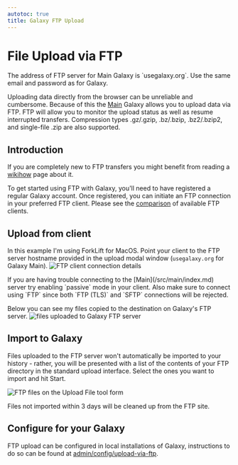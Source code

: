 ```yaml
---
autotoc: true
title: Galaxy FTP Upload
---
```


# File Upload via FTP

<div class="alert alert-success" role="alert">
The address of FTP server for Main Galaxy is `usegalaxy.org`. Use the same email and password as for Galaxy.
</div>

Uploading data directly from the browser can be unreliable and cumbersome.
Because of this the [Main](/src/main/index.md) Galaxy allows you to upload data via FTP.
FTP will allow you to monitor the upload status as well as resume interrupted transfers.
Compression types .gz/.gzip, .bz/.bzip, .bz2/.bzip2, and single-file .zip are also supported.

## Introduction

If you are completely new to FTP transfers you might benefit from reading a [wikihow](http://www.wikihow.com/Use-FTP) page about it.

To get started using FTP with Galaxy, you'll need to have registered a regular Galaxy account. Once registered, you can initiate an FTP connection in your preferred FTP
client. Please see the [comparison](https://en.wikipedia.org/wiki/Comparison_of_FTP_client_software) of available FTP clients.

## Upload from client

In this example I'm using ForkLift for MacOS. Point your client to the FTP server hostname provided in the upload modal window (`usegalaxy.org` for Galaxy Main).
![FTP client connection details](ftp-connect.png)

<div class="alert alert-warning" role="alert">
If you are having trouble connecting to the [Main](/src/main/index.md) server try enabling `passive` mode in your client. Also make sure to connect using `FTP` since both `FTP (TLS)` and `SFTP` connections will be rejected.
</div>

Below you can see my files copied to the destination on Galaxy's FTP server.
![files uploaded to Galaxy FTP server](ftp-files.png)

## Import to Galaxy

Files uploaded to the FTP server won't automatically be imported to your history -
rather, you will be presented with a list of the contents of your FTP directory
in the standard upload interface. Select the ones you want to import and hit Start.

![FTP files on the Upload File tool form](ftp-select.png)

<div class="alert alert-warning" role="alert">
Files not imported within 3 days will be cleaned up from the FTP site.
</div>

## Configure for your Galaxy

FTP upload can be configured in local installations of Galaxy, instructions to do
so can be found at [admin/config/upload-via-ftp](/src/admin/config/upload-via-ftp/index.md).

